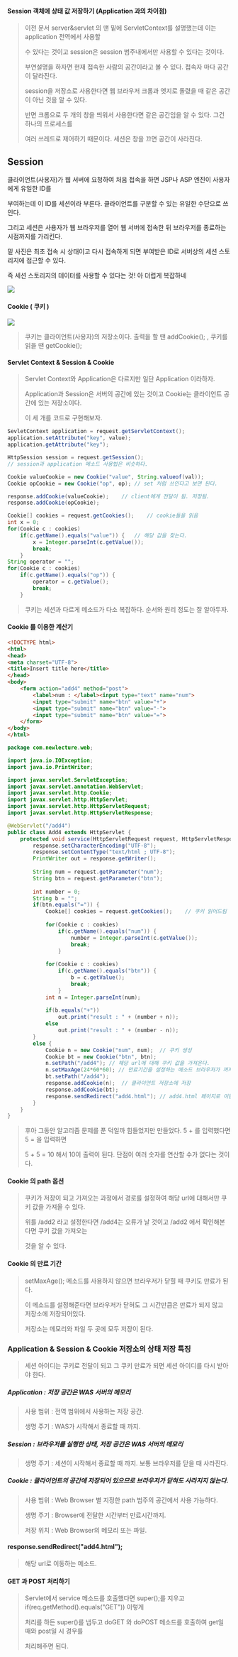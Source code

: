 #### Session 객체에 상태 값 저장하기 (Application 과의 차이점)

> 이전 문서 server&servlet 의 맨 밑에 ServletContext를 설명했는데 이는 application 전역에서 사용할
>
> 수 있다는 것이고 session은 session 범주내에서만 사용할 수 있다는 것이다.
>
> 부연설명을 하자면 현재 접속한 사람의 공간이라고 볼 수 있다. 접속자 마다 공간이 달라진다.
>
> session을 저장소로 사용한다면 웹 브라우저 크롬과 엣지로 돌렸을 때 같은 공간이 아닌 것을 알 수 있다.
>
> 반면 크롬으로 두 개의 창을 띄워서 사용한다면 같은 공간임을 알 수 있다. 그건 하나의 프로세스를
>
> 여러 쓰레드로 제어하기 때문이다. 세션은 창을 끄면 공간이 사라진다.

## Session

클라이언트(사용자)가 웹 서버에 요청하여 처음 접속을 하면 JSP나 ASP 엔진이 사용자에게 유일한 ID를

부여하는데 이 ID를 세션이라 부른다. 클라이언트를 구분할 수 있는 유일한 수단으로 쓰인다.

그리고 세션은 사용자가 웹 브라우저를 열어 웹 서버에 접속한 뒤 브라우저를 종료하는 시점까지를 가리킨다.

밑 사진은 최초 접속 시 상태이고 다시 접속하게 되면 부여받은 ID로 서버상의 세션 스토리지에 접근할 수 있다.

즉 세션 스토리지의 데이터를 사용할 수 있다는 것! 아 더럽게 복잡하네

![](C:\Users\달려라\TIL\TIL\web\servlet&jsp\session&cookie.png)

#### Cookie ( 쿠키 )

![](C:\Users\달려라\TIL\TIL\web\servlet&jsp\session&cookie2.png)

> 쿠키는 클라이언트(사용자)의 저장소이다. 출력을 할 땐 addCookie(); , 쿠키를 읽을 땐 getCookie();

#### Servlet Context & Session & Cookie

> Servlet Context와 Application은 다르지만 일단 Application 이라하자.
>
> Application과 Session은 서버의 공간에 있는 것이고 Cookie는 클라이언트 공간에 있는 저장소이다.
>
> 이 세 개를 코드로 구현해보자.

```java
SevletContext application = request.getServletContext();
application.setAttribute("key", value);
application.getAttribute("key");

HttpSession session = request.getSession();
// session과 application 메소드 사용법은 비슷하다.

Cookie valueCookie = new Cookie("value", String.valueof(val));
Cookie opCookie = new Cookie("op", op);	// set 처럼 쓰인다고 보면 된다.

response.addCookie(valueCookie);	// client에게 전달이 됨. 저장됨.
response.addCookie(opCookie);

Cookie[] cookies = request.getCookies();	// cookie들을 읽음
int x = 0;
for(Cookie c : cookies)
	if(c.getName().equals("value")) {	// 해당 값을 찾는다.
		x = Integer.parseInt(c.getValue());
		break;
	}
String operator = "";
for(Cookie c : cookies)
	if(c.getName().equals("op")) {
		operator = c.getValue();
		break;
	}
```

> 쿠키는 세션과 다르게 메소드가 다소 복잡하다. 순서와 원리 정도는 잘 알아두자.

#### Cookie 를 이용한 계산기

```html
<!DOCTYPE html>
<html>
<head>
<meta charset="UTF-8">
<title>Insert title here</title>
</head>
<body>
	<form action="add4" method="post">
		<label>num : </label><input type="text" name="num">
		<input type="submit" name="btn" value="+">
		<input type="submit" name="btn" value="-">
		<input type="submit" name="btn" value="=">
	</form>
</body>
</html>
```

```java
package com.newlecture.web;

import java.io.IOException;
import java.io.PrintWriter;

import javax.servlet.ServletException;
import javax.servlet.annotation.WebServlet;
import javax.servlet.http.Cookie;
import javax.servlet.http.HttpServlet;
import javax.servlet.http.HttpServletRequest;
import javax.servlet.http.HttpServletResponse;

@WebServlet("/add4")
public class Add4 extends HttpServlet {
	protected void service(HttpServletRequest request, HttpServletResponse response) throws ServletException, IOException {
		response.setCharacterEncoding("UTF-8");
		response.setContentType("text/html ; UTF-8");
		PrintWriter out = response.getWriter();
		
		String num = request.getParameter("num");
		String btn = request.getParameter("btn");
		
		int number = 0;
		String b = "";
		if(btn.equals("=")) {
			Cookie[] cookies = request.getCookies();	// 쿠키 읽어드림
			
			for(Cookie c : cookies)
				if(c.getName().equals("num")) {
					number = Integer.parseInt(c.getValue());
					break;
				}
			
			for(Cookie c : cookies)
				if(c.getName().equals("btn")) {
					b = c.getValue();
					break;
				}
			int n = Integer.parseInt(num);
			
			if(b.equals("+"))
				out.print("result : " + (number + n));
			else
				out.print("result : " + (number - n));
		}
		else {
			Cookie n = new Cookie("num", num);	// 쿠키 생성
			Cookie bt = new Cookie("btn", btn);
            n.setPath("/add4");	// 해당 url에 대해 쿠키 값을 가져온다.
            n.setMaxAge(24*60*60); // 만료기간을 설정하는 메소드 브라우저가 꺼져도 살아있다.
			bt.setPath("/add4");
			response.addCookie(n);	// 클라이언트 저장소에 저장
			response.addCookie(bt);
            response.sendRedirect("add4.html");	// add4.html 페이지로 이동.
		}
	}
}
```

> 후아 그동안 알고리즘 문제를 푼 덕일까 힘들었지만 만들었다. 5 + 를 입력했다면 5 = 을 입력하면 
>
> 5 + 5 = 10 해서 10이 출력이 된다.  단점이 여러 숫자를 연산할 수가 없다는 것이다.

#### Cookie 의 path 옵션

> 쿠키가 저장이 되고 가져오는 과정에서 경로를 설정하여 해당 url에 대해서만 쿠키 값을 가져올 수 있다.
>
> 위를 /add2 라고 설정한다면 /add4는 오류가 날 것이고 /add2 에서 확인해본다면 쿠키 값을 가져오는
>
> 것을 알 수 있다.

#### Cookie 의 만료 기간

> setMaxAge(); 메소드를 사용하지 않으면 브라우저가 닫힐 때 쿠키도 만료가 된다.
>
> 이 메소드를 설정해준다면 브라우저가 닫혀도 그 시간만큼은 만료가 되지 않고 저장소에 저장되어있다.
>
> 저장소는 메모리와 파일 두 곳에 모두 저장이 된다.

### Application & Session & Cookie 저장소의 상태 저장 특징

> 세션 아이디는 쿠키로 전달이 되고 그 쿠키 만료가 되면 세션 아이디를 다시 받아야 한다.

##### Application : 저장 공간은 WAS 서버의 메모리

> 사용 범위 : 전역 범위에서 사용하는 저장 공간.
>
> 생명 주기 : WAS가 시작해서 종료할 때 까지.

##### Session : 브라우저를 실행한 상태, 저장 공간은 WAS 서버의 메모리

> 생명 주기 : 세션이 시작해서 종료할 때 까지. 보통 브라우저를 닫을 때 사라진다.

##### Cookie : 클라이언트의 공간에 저장되어 있으므로 브라우저가 닫혀도 사라지지 않는다.

> 사용 범위 : Web Browser 별 지정한 path 범주의 공간에서 사용 가능하다.
>
> 생명 주기 : Browser에 전달한 시간부터 만료시간까지.
>
> 저장 위치 : Web Browser의 메모리 또는 파일.

#### response.sendRedirect("add4.html");

> 해당 url로 이동하는 메소드. 

#### GET 과 POST 처리하기

> Servlet에서 service 메소드를 호출했다면 super();를 지우고 if(req.getMethod().equals("GET")) 이렇게
>
> 처리를 하든 super()를 냅두고 doGET 와 doPOST 메소드를 호출하여 get일 때와 post일 시 경우를
>
> 처리해주면 된다.